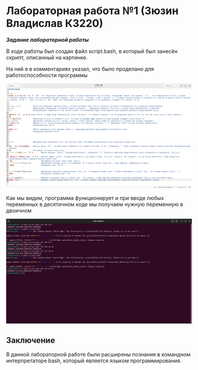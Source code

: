 # Лабораторная работа №1 (Зюзин Владислав К3220)

***Задание лабораторной работы***

В ходе работы был создан файл script.bash, в который был занесён скрипт, описанный на картинке. 

На ней я в комментариях указал, что было проделано для работоспособности программы 

![0st prtsc](png1.png)

Как мы видим, программа функционирует и при вводе любых переменных в десятичном коде мы получаем нужную переменную в двоичном

![0st prtsc](png2.png)

## Заключение

В данной лабораторной работе были расширены познания в командном интерпретаторе bash, который является языĸом программирования.
